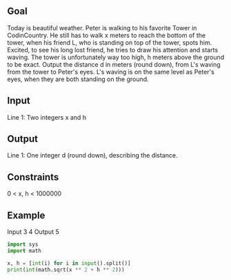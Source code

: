 ## Goal

Today is beautiful weather. Peter is walking to his favorite Tower in CodinCountry. He still has to walk x meters to reach the bottom of the tower, when his friend L, who is standing on top of the tower, spots him. Excited, to see his long lost friend, he tries to draw his attention and starts waving. The tower is unfortunately way too high, h meters above the ground to be exact. Output the distance d in meters (round down), from L's waving from the tower to Peter's eyes. L's waving is on the same level as Peter's eyes, when they are both standing on the ground.

## Input
Line 1: Two integers x and h

## Output
Line 1: One integer d (round down), describing the distance.

## Constraints
0 < x, h < 1000000

## Example
Input
3 4
Output
5

```py
import sys
import math

x, h = [int(i) for i in input().split()]
print(int(math.sqrt(x ** 2 + h ** 2)))
```